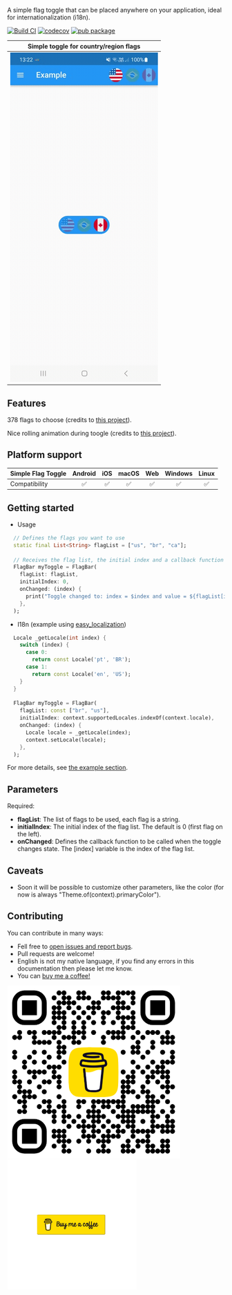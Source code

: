 A simple flag toggle that can be placed anywhere on your application, ideal for internationalization (i18n).  
  
[![Build CI](https://github.com/lopb/simple_flag_toggle/actions/workflows/build.yml/badge.svg)](https://github.com/lopb/simple_flag_toggle/actions/workflows/build.yml?branch=master) [![codecov](https://codecov.io/gh/lopb/simple_flag_toggle/branch/master/graph/badge.svg)](https://app.codecov.io/gh/lopb/simple_flag_toggle/tree/master?displayType=list) [![pub package](https://img.shields.io/badge/license-MIT-purple.svg)](https://opensource.org/licenses/MIT)
  
| Simple toggle for country/region flags |
|:-------:|
| ![](https://github.com/lopb/simple_flag_toggle/raw/master/example/assets/example.gif) |
    
## Features
  
378 flags to choose (credits to [this project](https://github.com/HatScripts/circle-flags)).  

Nice rolling animation during toogle (credits to [this project](https://pub.dev/packages/animated_toggle_switch)).  
  
## Platform support

| Simple Flag Toggle | Android | iOS | macOS | Web | Windows | Linux |
| ------------------ | :-----: | :-: | :---: | :-: | :-----: | :---: |
| Compatibility      |   ✅   |  ✅  |  ✅  | ✅ |   ✅   |  ✅  |
  
## Getting started
  
- Usage
```dart
  // Defines the flags you want to use
  static final List<String> flagList = ["us", "br", "ca"];

  // Receives the flag list, the initial index and a callback function that will be executed once the toggle has changed.
  FlagBar myToggle = FlagBar(
    flagList: flagList,
    initialIndex: 0,
    onChanged: (index) {
      print("Toggle changed to: index = $index and value = ${flagList[index]}");
    },
  );
```

- I18n (example using [easy_localization](https://pub.dev/packages/easy_localization))
```dart
  Locale _getLocale(int index) {
    switch (index) {
      case 0:
        return const Locale('pt', 'BR');
      case 1:
        return const Locale('en', 'US');
    }
  }

  FlagBar myToggle = FlagBar(
    flagList: const ["br", "us"],
    initialIndex: context.supportedLocales.indexOf(context.locale),
    onChanged: (index) {
      Locale locale = _getLocale(index);
      context.setLocale(locale);
    },
  );
```
  
For more details, see [the example section](https://pub.dev/packages/simple_flag_toggle/example).
  
## Parameters
  
Required:

* **flagList**: The list of flags to be used, each flag is a string.
* **initialIndex**: The initial index of the flag list. The default is 0 (first flag on the left).
* **onChanged**: Defines the callback function to be called when the toggle changes state. The [index] variable is the index of the flag list.
  
## Caveats
  
* Soon it will be possible to customize other parameters, like the color (for now is always "Theme.of(context).primaryColor").
  
## Contributing
  
You can contribute in many ways:
- Fell free to [open issues and report bugs](https://github.com/lopb/simple_flag_toggle/issues).
- Pull requests are welcome!
- English is not my native language, if you find any errors in this documentation then please let me know.
- You can <a href="https://www.buymeacoffee.com/luisbastos">buy me a coffee!</a>
  
<a href="https://www.buymeacoffee.com/luisbastos"><img src="https://github.com/lopb/simple_flag_toggle/raw/master/example/assets/coffee_qr.png" width=400 /></a><a href="https://www.buymeacoffee.com/luisbastos"><img src="https://github.com/lopb/simple_flag_toggle/raw/master/example/assets/coffee.gif" width=300 /></a>
